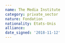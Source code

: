 ```yaml
---
name: The Media Institute 
category: private_sector
nature: Fondation 
nationality: Etats-Unis
alliance: 
date_signed: '2018-11-12'
---
```

    